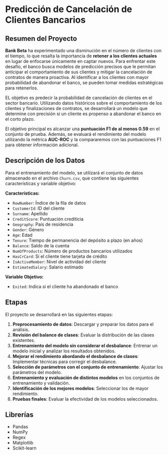# Predicción de Cancelación de Clientes Bancarios

## Resumen del Proyecto

**Bank Beta** ha experimentado una disminución en el número de clientes con el tiempo, lo que resalta la importancia de **retener a los clientes actuales** en lugar de enfocarse únicamente en captar nuevos. Para enfrentar este desafío, el banco busca modelos de predicción precisos que le permitan anticipar el comportamiento de sus clientes y mitigar la cancelación de contratos de manera proactiva. Al identificar a los clientes con mayor probabilidad de abandonar el banco, se pueden tomar medidas estratégicas para retenerlos.

EL objetivo es predecir la probabilidad de cancelación de clientes en el sector bancario. Utilizando datos históricos sobre el comportamiento de los clientes y finalizaciones de contratos, se desarrollará un modelo que determine con precisión si un cliente es propenso a abandonar el banco en el corto plazo.

El objetivo principal es alcanzar una **puntuación F1 de al menos 0.59** en el conjunto de prueba. Además, se evaluará el rendimiento del modelo utilizando la métrica **AUC-ROC** y la compararemos con las puntuaciones F1 para obtener información adicional.

## Descripción de los Datos

Para el entrenamiento del modelo, se utilizará el conjunto de datos almacenado en el archivo `Churn.csv`, que contiene las siguientes características y variable objetivo:

**Características:**
- `RowNumber`: Índice de la fila de datos  
- `CustomerId`: ID del cliente  
- `Surname`: Apellido  
- `CreditScore`: Puntuación crediticia  
- `Geography`: País de residencia  
- `Gender`: Género  
- `Age`: Edad  
- `Tenure`: Tiempo de permanencia del depósito a plazo (en años)  
- `Balance`: Saldo de la cuenta  
- `NumOfProducts`: Número de productos bancarios utilizados  
- `HasCrCard`: Si el cliente tiene tarjeta de crédito  
- `IsActiveMember`: Nivel de actividad del cliente  
- `EstimatedSalary`: Salario estimado  

**Variable Objetivo:**
- `Exited`: Indica si el cliente ha abandonado el banco  

## Etapas

El proyecto se desarrollará en las siguientes etapas:

1. **Preprocesamiento de datos**: Descargar y preparar los datos para el análisis.  
2. **Revisión del balance de clases**: Evaluar la distribución de las clases existentes.  
3. **Entrenamiento del modelo sin considerar el desbalance**: Entrenar un modelo inicial y analizar los resultados obtenidos.  
4. **Mejorar el rendimiento abordando el desbalance de clases**: Implementar técnicas para corregir el desbalance.  
5. **Selección de parámetros con el conjunto de entrenamiento**: Ajustar los parámetros del modelo.  
6. **Entrenamiento y evaluación de distintos modelos** en los conjuntos de entrenamiento y validación.  
7. **Identificación de los mejores modelos**: Seleccionar los de mayor rendimiento.  
8. **Pruebas finales**: Evaluar la efectividad de los modelos seleccionados.

## Librerías

- Pandas  
- NumPy
- Regex
- Matplotlib  
- Scikit-learn